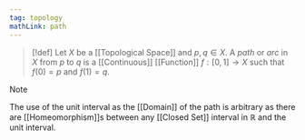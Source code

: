 ```yaml
---
tag: topology
mathLink: path
---
```

>[!def]
>Let $X$ be a [[Topological Space]] and $p,q\in X$. A *path* or *arc* in $X$ from $p$ to $q$ is a [[Continuous]] [[Function]] $f:[0,1]\rightarrow X$ such that $f(0)=p$ and $f(1)=q$. 

>[!note]
>The use of the unit interval as the [[Domain]] of the path is arbitrary as there are [[Homeomorphism]]s between any [[Closed Set]] interval in $\mathbb{R}$ and the unit interval. 
